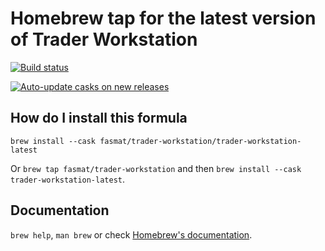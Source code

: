 # Homebrew tap for the latest version of Trader Workstation

[![Build status](https://github.com/fasmat/homebrew-trader-workstation/actions/workflows/main.yml/badge.svg)](https://github.com/fasmat/homebrew-trader-workstation/actions/workflows/main.yml)

[![Auto-update casks on new releases](https://github.com/fasmat/homebrew-trader-workstation/actions/workflows/auto-update.yml/badge.svg)](https://github.com/fasmat/homebrew-trader-workstation/actions/workflows/auto-update.yml)

## How do I install this formula

`brew install --cask fasmat/trader-workstation/trader-workstation-latest`

Or `brew tap fasmat/trader-workstation` and then `brew install --cask trader-workstation-latest`.

## Documentation

`brew help`, `man brew` or check [Homebrew's documentation](https://docs.brew.sh).

